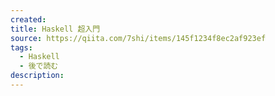 ```yaml
---
created: 
title: Haskell 超入門
source: https://qiita.com/7shi/items/145f1234f8ec2af923ef
tags:
  - Haskell
  - 後で読む
description:
---
```


